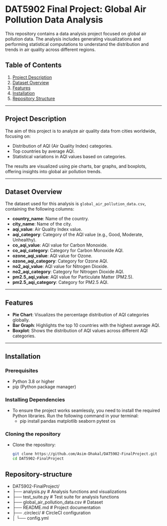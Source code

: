 # DAT5902 Final Project: Global Air Pollution Data Analysis

This repository contains a data analysis project focused on global air pollution data. The analysis includes generating visualizations and performing statistical computations to understand the distribution and trends in air quality across different regions.

## Table of Contents
1. [Project Description](#project-description)
2. [Dataset Overview](#dataset-overview)
3. [Features](#features)
4. [Installation](#installation)
8. [Repository Structure](#repository-structure)

---

## Project Description

The aim of this project is to analyze air quality data from cities worldwide, focusing on:
- Distribution of AQI (Air Quality Index) categories.
- Top countries by average AQI.
- Statistical variations in AQI values based on categories.

The results are visualized using pie charts, bar graphs, and boxplots, offering insights into global air pollution trends.

---

## Dataset Overview

The dataset used for this analysis is `global_air_pollution_data.csv`, containing the following columns:

- **country_name**: Name of the country.
- **city_name**: Name of the city.
- **aqi_value**: Air Quality Index value.
- **aqi_category**: Category of the AQI value (e.g., Good, Moderate, Unhealthy).
- **co_aqi_value**: AQI value for Carbon Monoxide.
- **co_aqi_category**: Category for Carbon Monoxide AQI.
- **ozone_aqi_value**: AQI value for Ozone.
- **ozone_aqi_category**: Category for Ozone AQI.
- **no2_aqi_value**: AQI value for Nitrogen Dioxide.
- **no2_aqi_category**: Category for Nitrogen Dioxide AQI.
- **pm2.5_aqi_value**: AQI value for Particulate Matter (PM2.5).
- **pm2.5_aqi_category**: Category for PM2.5 AQI.

---

## Features

- **Pie Chart**: Visualizes the percentage distribution of AQI categories globally.
- **Bar Graph**: Highlights the top 10 countries with the highest average AQI.
- **Boxplot**: Shows the distribution of AQI values across different AQI categories.

---

## Installation

### Prerequisites
- Python 3.8 or higher
- pip (Python package manager)

### Installing Dependencies
- To ensure the project works seamlessly, you need to install the required Python libraries. Run the following command in your terminal:
    - pip install pandas matplotlib seaborn pytest os


### Cloning the repository
- Clone the repository:
   ```bash
   git clone https://github.com/Asim-Dhakal/DAT5902-FinalProject.git
   cd DAT5902-FinalProject


## Repository-structure 

- DAT5902-FinalProject/
- ├── analysis.py             # Analysis functions and visualizations
- ├── test_suite.py           # Test suite for analysis functions
- ├── global_air_pollution_data.csv # Dataset
- ├── README.md               # Project documentation
- ├── .circleci/              # CircleCI configuration
- │   └── config.yml